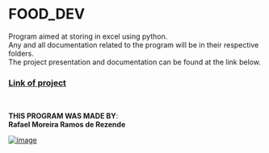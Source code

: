 # FOOD_DEV
Program aimed at storing in excel using python.<br>
Any and all documentation related to the program will be in their respective folders.<br>
The project presentation and documentation can be found at the link below.
### [Link of project](https://upraggy.github.io/FOOD_DEV/) 
<br>

**THIS PROGRAM WAS MADE BY**:<br>
**Rafael Moreira Ramos de Rezende** 

 [![image](https://user-images.githubusercontent.com/100146657/159492505-d6134d9b-7d19-43ee-9e30-72be719d69f4.png)](https://www.linkedin.com/in/rafael-moreira-ramos-de-rezende-16420b21b/)

